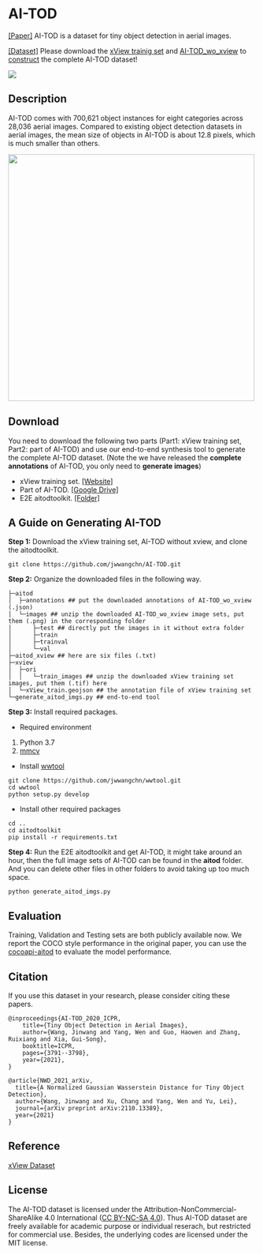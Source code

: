 # AI-TOD

[[Paper]](https://drive.google.com/file/d/1IiTp7gilwDCGr8QR_H9Covz8aVK7LXiI/view?usp=sharing) AI-TOD is a dataset for tiny object detection in aerial images.


[[Dataset]](https://github.com/jwwangchn/AI-TOD) Please download the [xView trainig set](http://xviewdataset.org/#dataset) and [AI-TOD_wo_xview](https://drive.google.com/drive/folders/1uNY_rcOO5LrWibXRY6l2dvqSbK6xikJp?usp=sharing) to [construct](aitodtoolkit) the complete AI-TOD dataset!

![](demo/samples.png)

## Description

AI-TOD comes with 700,621 object instances for eight categories across 28,036 aerial images. Compared to existing object detection datasets in aerial images, the mean size of objects in AI-TOD is about 12.8 pixels, which is much smaller than others.

<img src="demo/size_ratios.png" width="500px" div align=center />

## Download 

You need to download the following two parts (Part1: xView training set, Part2: part of AI-TOD) and use our end-to-end synthesis tool to generate the complete AI-TOD dataset. (Note the we have released the **complete annotations** of AI-TOD, you only need to **generate images**)
* xView training set. [[Website]](http://xviewdataset.org/#dataset) 
* Part of AI-TOD. [[Google Drive]]([https://1drv.ms/u/s!Ao5UiAkIbGJ7xHCGhQe2tsU1Ut5i?e=SrUdYp](https://drive.google.com/drive/folders/1uNY_rcOO5LrWibXRY6l2dvqSbK6xikJp?usp=sharing))
* E2E aitodtoolkit. [[Folder]](aitodtoolkit)

<!-- * AI-TOD_wo_xview. [[BaiduDrive(Password:w2dy)]](https://pan.baidu.com/s/1AlhHIxpvkJ1-2ql9JdWqKg) [[OneDrive]](https://1drv.ms/u/s!Ao5UiAkIbGJ7xHCGhQe2tsU1Ut5i?e=SrUdYp) -->
<!-- You can download the dataset on [Google Drive](https://drive.google.com/drive/folders/1mokzFtLCjyqalSEajYTUmyzXvOHAa4WX?usp=sharing) or [Baidu Drive](https://pan.baidu.com/s/1r2C_fBwQL4q2NRmDM3-RUw) (Password: 0ire). -->

## A Guide on Generating AI-TOD
**Step 1:** Download the xView training set, AI-TOD without xview, and clone the aitodtoolkit.

```
git clone https://github.com/jwwangchn/AI-TOD.git
```

**Step 2:** Organize the downloaded files in the following way.

```
├─aitod
│  ├─annotations ## put the downloaded annotations of AI-TOD_wo_xview (.json)
│  └─images ## unzip the downloaded AI-TOD_wo_xview image sets, put them (.png) in the corresponding folder
│      ├─test ## directly put the images in it without extra folder
│      ├─train 
│      ├─trainval 
│      └─val 
├─aitod_xview ## here are six files (.txt)
├─xview
│  ├─ori
│  │   └─train_images ## unzip the downloaded xView training set images, put them (.tif) here
│  └─xView_train.geojson ## the annotation file of xView training set
└─generate_aitod_imgs.py ## end-to-end tool
```

**Step 3:** Install required packages.

* Required environment
1. Python 3.7
2. [mmcv](https://github.com/open-mmlab/mmcv)

* Install [wwtool](https://github.com/jwwangchn/wwtool)

```
git clone https://github.com/jwwangchn/wwtool.git
cd wwtool
python setup.py develop
```
* Install other required packages

```
cd ..
cd aitodtoolkit
pip install -r requirements.txt
```

**Step 4:** Run the E2E aitodtoolkit and get AI-TOD, it might take around an hour, then the full image sets of AI-TOD can be found in the **aitod** folder. And you can delete other files in other folders to avoid taking up too much space.

```
python generate_aitod_imgs.py
```


## Evaluation
Training, Validation and Testing sets are both publicly available now. We report the COCO style performance in the original paper, you can use the [cocoapi-aitod](https://github.com/jwwangchn/cocoapi-aitod) to evaluate the model performance.


## Citation

If you use this dataset in your research, please consider citing these papers.

```
@inproceedings{AI-TOD_2020_ICPR,
    title={Tiny Object Detection in Aerial Images},
    author={Wang, Jinwang and Yang, Wen and Guo, Haowen and Zhang, Ruixiang and Xia, Gui-Song},
    booktitle=ICPR,
    pages={3791--3798},
    year={2021},
}
```

```
@article{NWD_2021_arXiv,
  title={A Normalized Gaussian Wasserstein Distance for Tiny Object Detection},
  author={Wang, Jinwang and Xu, Chang and Yang, Wen and Yu, Lei},
  journal={arXiv preprint arXiv:2110.13389},
  year={2021}
}
```
## Reference
[xView Dataset](http://xviewdataset.org/)

## License

The AI-TOD dataset is licensed under the Attribution-NonCommercial-ShareAlike 4.0 International ([CC BY-NC-SA 4.0](https://creativecommons.org/licenses/by-nc-sa/4.0/)). Thus AI-TOD dataset are freely available for academic purpose or individual reserach, but restricted for commercial use. Besides, the underlying codes are licensed under the MIT license.
